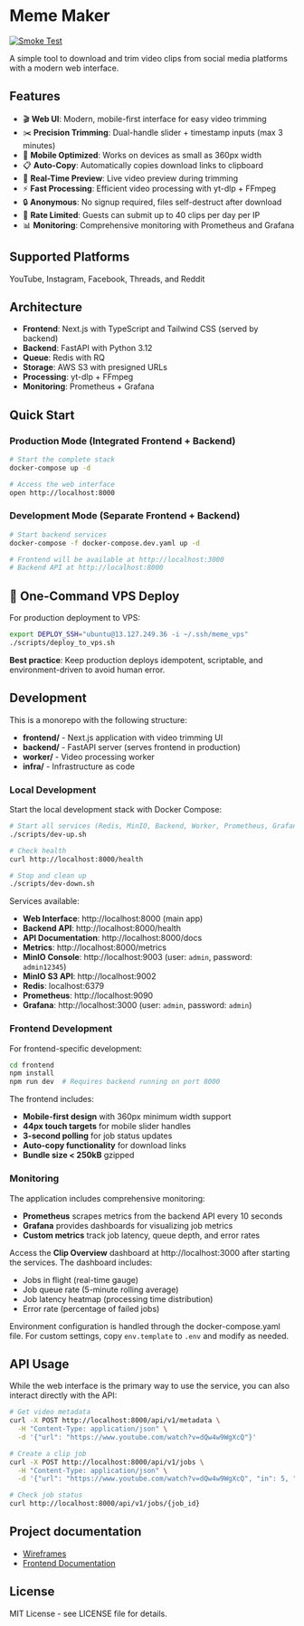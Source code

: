 # Meme Maker

[![Smoke Test](https://github.com/YOUR_USERNAME/Meme%20Maker/workflows/Smoke%20Test/badge.svg)](https://github.com/YOUR_USERNAME/Meme%20Maker/actions/workflows/smoke-test.yml)

A simple tool to download and trim video clips from social media platforms with a modern web interface.

## Features
- 🎬 **Web UI**: Modern, mobile-first interface for easy video trimming
- ✂️ **Precision Trimming**: Dual-handle slider + timestamp inputs (max 3 minutes)
- 📱 **Mobile Optimized**: Works on devices as small as 360px width
- 📋 **Auto-Copy**: Automatically copies download links to clipboard
- 🎯 **Real-Time Preview**: Live video preview during trimming
- ⚡ **Fast Processing**: Efficient video processing with yt-dlp + FFmpeg
- 🔒 **Anonymous**: No signup required, files self-destruct after download
- 🚦 **Rate Limited**: Guests can submit up to 40 clips per day per IP
- 📊 **Monitoring**: Comprehensive monitoring with Prometheus and Grafana

## Supported Platforms
YouTube, Instagram, Facebook, Threads, and Reddit

## Architecture
- **Frontend**: Next.js with TypeScript and Tailwind CSS (served by backend)
- **Backend**: FastAPI with Python 3.12
- **Queue**: Redis with RQ
- **Storage**: AWS S3 with presigned URLs
- **Processing**: yt-dlp + FFmpeg
- **Monitoring**: Prometheus + Grafana

## Quick Start

### Production Mode (Integrated Frontend + Backend)

```bash
# Start the complete stack
docker-compose up -d

# Access the web interface
open http://localhost:8000
```

### Development Mode (Separate Frontend + Backend)

```bash
# Start backend services
docker-compose -f docker-compose.dev.yaml up -d

# Frontend will be available at http://localhost:3000
# Backend API at http://localhost:8000
```

## 🔁 One-Command VPS Deploy

For production deployment to VPS:

```bash
export DEPLOY_SSH="ubuntu@13.127.249.36 -i ~/.ssh/meme_vps"
./scripts/deploy_to_vps.sh
```

**Best practice**: Keep production deploys idempotent, scriptable, and environment-driven to avoid human error.

## Development

This is a monorepo with the following structure:
- **frontend/** - Next.js application with video trimming UI
- **backend/** - FastAPI server (serves frontend in production)
- **worker/** - Video processing worker
- **infra/** - Infrastructure as code

### Local Development

Start the local development stack with Docker Compose:

```bash
# Start all services (Redis, MinIO, Backend, Worker, Prometheus, Grafana)
./scripts/dev-up.sh

# Check health
curl http://localhost:8000/health

# Stop and clean up
./scripts/dev-down.sh
```

Services available:
- **Web Interface**: http://localhost:8000 (main app)
- **Backend API**: http://localhost:8000/health
- **API Documentation**: http://localhost:8000/docs
- **Metrics**: http://localhost:8000/metrics
- **MinIO Console**: http://localhost:9003 (user: `admin`, password: `admin12345`)
- **MinIO S3 API**: http://localhost:9002
- **Redis**: localhost:6379
- **Prometheus**: http://localhost:9090
- **Grafana**: http://localhost:3000 (user: `admin`, password: `admin`)

### Frontend Development

For frontend-specific development:

```bash
cd frontend
npm install
npm run dev  # Requires backend running on port 8000
```

The frontend includes:
- **Mobile-first design** with 360px minimum width support
- **44px touch targets** for mobile slider handles
- **3-second polling** for job status updates
- **Auto-copy functionality** for download links
- **Bundle size < 250kB** gzipped

### Monitoring

The application includes comprehensive monitoring:

- **Prometheus** scrapes metrics from the backend API every 10 seconds
- **Grafana** provides dashboards for visualizing job metrics
- **Custom metrics** track job latency, queue depth, and error rates

Access the **Clip Overview** dashboard at http://localhost:3000 after starting the services. The dashboard includes:
- Jobs in flight (real-time gauge)
- Job queue rate (5-minute rolling average)
- Job latency heatmap (processing time distribution)
- Error rate (percentage of failed jobs)

Environment configuration is handled through the docker-compose.yaml file. For custom settings, copy `env.template` to `.env` and modify as needed.

## API Usage

While the web interface is the primary way to use the service, you can also interact directly with the API:

```bash
# Get video metadata
curl -X POST http://localhost:8000/api/v1/metadata \
  -H "Content-Type: application/json" \
  -d '{"url": "https://www.youtube.com/watch?v=dQw4w9WgXcQ"}'

# Create a clip job
curl -X POST http://localhost:8000/api/v1/jobs \
  -H "Content-Type: application/json" \
  -d '{"url": "https://www.youtube.com/watch?v=dQw4w9WgXcQ", "in": 5, "out": 15, "rights": true}'

# Check job status
curl http://localhost:8000/api/v1/jobs/{job_id}
```

## Project documentation

- [Wireframes](docs/wireframes/README.md)
- [Frontend Documentation](frontend/README.md)

## License

MIT License - see LICENSE file for details.
